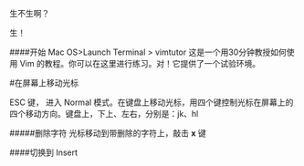 生不生啊？

生！

####开始
 Mac OS>Launch Terminal > vimtutor
这是一个用30分钟教授如何使用 Vim 的教程。你可以在这里进行练习。对！它提供了一个试验环境。

#在屏幕上移动光标

ESC 键， 进入 Normal 模式。在键盘上移动光标，用四个键控制光标在屏幕上的四个移动方向。键盘上，下上、左右，分别是：jk、hl 

#####删除字符
光标移动到带删除的字符上，敲击 **x** 键

####切换到 Insert 


<!--stackedit_data:
eyJoaXN0b3J5IjpbMTM3MzAwMjkzMSwxNzY2MDQ4MjYwLDc5Mj
g1NTg3OSwxOTg1MzI5OTAyXX0=
-->